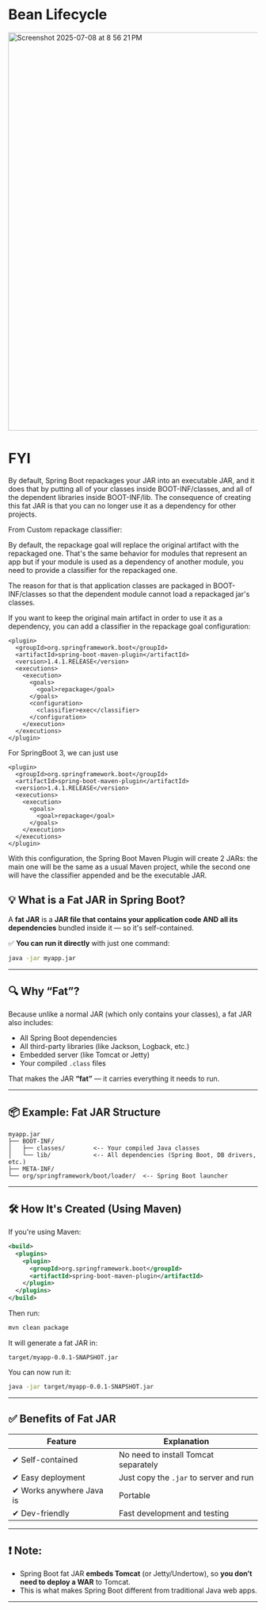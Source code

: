# Bean Lifecycle

<img width="803" alt="Screenshot 2025-07-08 at 8 56 21 PM" src="https://github.com/user-attachments/assets/a20047e3-2ebb-4fce-8d3f-49b5bebdeafe" />

# FYI

By default, Spring Boot repackages your JAR into an executable JAR, and it does that by putting all of your classes inside BOOT-INF/classes, and all of the dependent libraries inside BOOT-INF/lib. The consequence of creating this fat JAR is that you can no longer use it as a dependency for other projects.

From Custom repackage classifier:

By default, the repackage goal will replace the original artifact with the repackaged one. That's the same behavior for modules that represent an app but if your module is used as a dependency of another module, you need to provide a classifier for the repackaged one.

The reason for that is that application classes are packaged in BOOT-INF/classes so that the dependent module cannot load a repackaged jar's classes.

If you want to keep the original main artifact in order to use it as a dependency, you can add a classifier in the repackage goal configuration:

```
<plugin>
  <groupId>org.springframework.boot</groupId>
  <artifactId>spring-boot-maven-plugin</artifactId>
  <version>1.4.1.RELEASE</version>
  <executions>
    <execution>
      <goals>
        <goal>repackage</goal>
      </goals>
      <configuration>
        <classifier>exec</classifier>
      </configuration>
    </execution>
  </executions>
</plugin>
```

For SpringBoot 3, we can just use

```
<plugin>
  <groupId>org.springframework.boot</groupId>
  <artifactId>spring-boot-maven-plugin</artifactId>
  <version>1.4.1.RELEASE</version>
  <executions>
    <execution>
      <goals>
        <goal>repackage</goal>
      </goals>
    </execution>
  </executions>
</plugin>
```

With this configuration, the Spring Boot Maven Plugin will create 2 JARs: the main one will be the same as a usual Maven project, while the second one will have the classifier appended and be the executable JAR.


## 💡 What is a **Fat JAR** in Spring Boot?

A **fat JAR** is a **JAR file that contains your application code AND all its dependencies** bundled inside it — so it's self-contained.

✅ **You can run it directly** with just one command:

```bash
java -jar myapp.jar
```

---

## 🔍 Why “Fat”?

Because unlike a normal JAR (which only contains your classes), a fat JAR also includes:

* All Spring Boot dependencies
* All third-party libraries (like Jackson, Logback, etc.)
* Embedded server (like Tomcat or Jetty)
* Your compiled `.class` files

That makes the JAR **“fat”** — it carries everything it needs to run.

---

## 📦 Example: Fat JAR Structure

```
myapp.jar
├── BOOT-INF/
│   ├── classes/        <-- Your compiled Java classes
│   └── lib/            <-- All dependencies (Spring Boot, DB drivers, etc.)
├── META-INF/
└── org/springframework/boot/loader/  <-- Spring Boot launcher
```

---

## 🛠️ How It's Created (Using Maven)

If you're using Maven:

```xml
<build>
  <plugins>
    <plugin>
      <groupId>org.springframework.boot</groupId>
      <artifactId>spring-boot-maven-plugin</artifactId>
    </plugin>
  </plugins>
</build>
```

Then run:

```bash
mvn clean package
```

It will generate a fat JAR in:

```
target/myapp-0.0.1-SNAPSHOT.jar
```

You can now run it:

```bash
java -jar target/myapp-0.0.1-SNAPSHOT.jar
```

---

## ✅ Benefits of Fat JAR

| Feature                  | Explanation                            |
| ------------------------ | -------------------------------------- |
| ✔ Self-contained         | No need to install Tomcat separately   |
| ✔ Easy deployment        | Just copy the `.jar` to server and run |
| ✔ Works anywhere Java is | Portable                               |
| ✔ Dev-friendly           | Fast development and testing           |

---

## ❗ Note:

* Spring Boot fat JAR **embeds Tomcat** (or Jetty/Undertow), so **you don’t need to deploy a WAR** to Tomcat.
* This is what makes Spring Boot different from traditional Java web apps.

---

